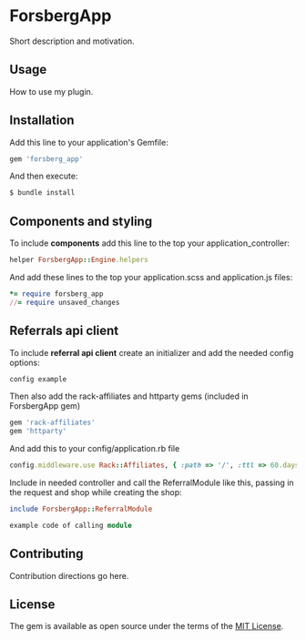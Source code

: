 # ForsbergApp
Short description and motivation.

## Usage
How to use my plugin.

## Installation
Add this line to your application's Gemfile:

```ruby
gem 'forsberg_app'
```

And then execute:
```bash
$ bundle install
```

## Components and styling
To include **components** add this line to the top your application_controller:
```ruby
helper ForsbergApp::Engine.helpers
```

And add these lines to the top your application.scss and application.js files:

```ruby
*= require forsberg_app
//= require unsaved_changes
```

## Referrals api client
To include **referral api client** create an initializer and add the needed config options:

```ruby
config example
```

Then also add the rack-affiliates and httparty gems (included in ForsbergApp gem)
```ruby
gem 'rack-affiliates'
gem 'httparty'
```

And add this to your config/application.rb file
```ruby
config.middleware.use Rack::Affiliates, { :path => '/', :ttl => 60.days }
```

Include in needed controller and call the ReferralModule like this, passing in the request and shop while creating the shop:
```ruby
include ForsbergApp::ReferralModule

example code of calling module
```

## Contributing
Contribution directions go here.

## License
The gem is available as open source under the terms of the [MIT License](http://opensource.org/licenses/MIT).
